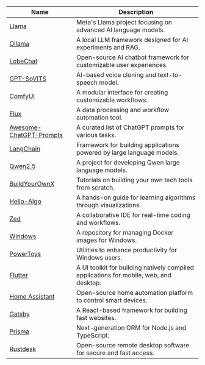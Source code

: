 | Name                       | Description |
|----------------------------|-------------|
| [Llama](https://github.com/meta-llama/llama3) | Meta's Llama project focusing on advanced AI language models. |
| [Ollama](https://github.com/ollama/ollama) | A local LLM framework designed for AI experiments and RAG. |
| [LobeChat](https://github.com/lobehub/lobe-chat) | Open-source AI chatbot framework for customizable user experiences. |
| [GPT-SoVITS](https://github.com/RVC-Boss/GPT-SoVITS) | AI-based voice cloning and text-to-speech model. |
| [ComfyUI](https://github.com/comfyanonymous/Com...) | A modular interface for creating customizable workflows. |
| [Flux](https://github.com/black-forest-labs/...) | A data processing and workflow automation tool. |
| [Awesome-ChatGPT-Prompts](https://github.com/f/awesome-chatgpt-...) | A curated list of ChatGPT prompts for various tasks. |
| [LangChain](https://github.com/langchain-ai/langc...) | Framework for building applications powered by large language models. |
| [Qwen2.5](https://github.com/QwenLM/Qwen2.5) | A project for developing Qwen large language models. |
| [BuildYourOwnX](https://github.com/codecrafters-io/bu...) | Tutorials on building your own tech tools from scratch. |
| [Hello-Algo](https://github.com/krahets/hello-algo) | A hands-on guide for learning algorithms through visualizations. |
| [Zed](https://github.com/zed-industries/zed) | A collaborative IDE for real-time coding and workflows. |
| [Windows](https://github.com/dockur/windows) | A repository for managing Docker images for Windows. |
| [PowerToys](https://github.com/microsoft/PowerToys) | Utilities to enhance productivity for Windows users. |
| [Flutter](https://github.com/flutter/flutter) | A UI toolkit for building natively compiled applications for mobile, web, and desktop. |
| [Home Assistant](https://github.com/home-assistant/hom...) | Open-source home automation platform to control smart devices. |
| [Gatsby](https://github.com/gatsbyjs/gatsby) | A React-based framework for building fast websites. |
| [Prisma](https://github.com/prisma/prisma) | Next-generation ORM for Node.js and TypeScript. |
| [Rustdesk](https://github.com/rustdesk/rustdesk) | Open-source remote desktop software for secure and fast access. |
